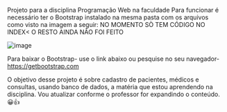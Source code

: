 Projeto para a disciplina Programação Web na faculdade
Para funcionar é necessário ter o Bootstrap instalado na mesma pasta com os arquivos como visto na imagem a seguir:
NO MOMENTO SÒ TEM CÓDIGO NO INDEX< O RESTO AINDA NÂO FOI FEITO


![image](https://github.com/user-attachments/assets/03f23158-b4e9-4e8e-bf01-ba597cd79d04)


Para baixar o Bootstrap- use o link abaixo ou pesquise no seu navegador-
https://getbootstrap.com

O objetivo desse projeto é sobre cadastro de pacientes, médicos e consultas, usando banco de dados, a matéria que estou aprendendo na disciplina. Vou atualizar conforme o professor for expandindo o conteúdo.
😀👍
